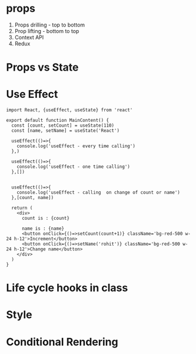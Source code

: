 # props

1. Props drilling - top to bottom
2. Prop lifting - bottom to top
3. Context API
4. Redux

# Props vs State

# Use Effect
```
import React, {useEffect, useState} from 'react'

export default function MainContent() {
  const [count, setCount] = useState(110)
  const [name, setName] = useState('React')

  useEffect(()=>{
    console.log('useEffect - every time calling')
  },)

  useEffect(()=>{
    console.log('useEffect - one time calling')
  },[])


  useEffect(()=>{
    console.log('useEffect - calling  on change of count or name')
  },[count, name])

  return (
    <div>
      count is : {count}

      name is : {name}
      <button onClick={()=>setCount(count+1)} className='bg-red-500 w-24 h-12'>Increment</button>
      <button onClick={()=>setName('rohit')} className='bg-red-500 w-24 h-12'>Change name</button>
    </div>
  )
}
```
# Life cycle hooks in class

# Style

# Conditional Rendering

